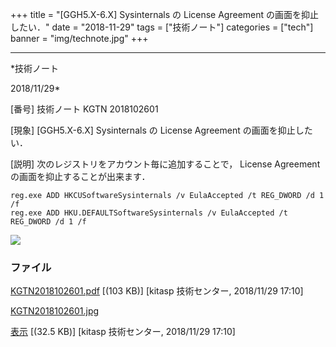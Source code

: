 ﻿+++
title = "[GGH5.X-6.X] Sysinternals の License Agreement の画面を抑止したい．"
date = "2018-11-29"
tags = ["技術ノート"]
categories = ["tech"]
banner = "img/technote.jpg"
+++

-----------------------------------------------------------------------------------------------------------------------------

*技術ノート

2018/11/29*


[番号]
技術ノート KGTN 2018102601

[現象]
[GGH5.X-6.X] Sysinternals の License Agreement の画面を抑止したい．

[説明]
次のレジストリをアカウント毎に追加することで， License Agreement
の画面を抑止することが出来ます．

    reg.exe ADD HKCUSoftwareSysinternals /v EulaAccepted /t REG_DWORD /d 1 /f
    reg.exe ADD HKU.DEFAULTSoftwareSysinternals /v EulaAccepted /t REG_DWORD /d 1 /f

![](http://techreport.kitasp.net/attachments/download/4207/KGTN2018102601.jpg)


### ファイル

 
 


[KGTN2018102601.pdf](http://techreport.kitasp.net/attachments/download/4206/KGTN2018102601.pdf)
 [(103 KB)] [kitasp 技術センター, 2018/11/29
17:10]

[KGTN2018102601.jpg](http://techreport.kitasp.net/attachments/download/4207/KGTN2018102601.jpg)

[表示](http://techreport.kitasp.net/attachments/4207/KGTN2018102601.jpg "表示")
 [(32.5 KB)] [kitasp 技術センター, 2018/11/29
17:10]


 


 

